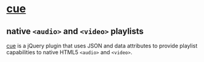 # [cue](http://cuejs.com)
## native `<audio>` and `<video>` playlists

[cue](http://cuejs.com) is a jQuery plugin that uses JSON and data attributes to provide playlist capabilities to native HTML5 `<audio>` and `<video>`.
